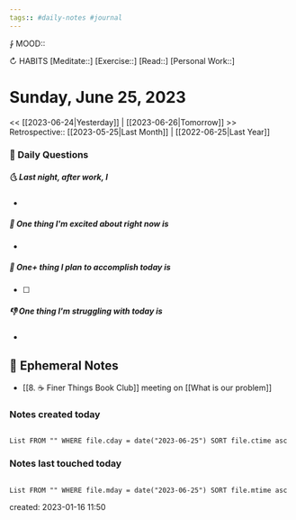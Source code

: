 ```yaml
---
tags:: #daily-notes #journal
---
```


⨑ MOOD::

↻ HABITS
[Meditate::]
[Exercise::]
[Read::]
[Personal Work::]

# Sunday, June 25, 2023

\<\< [[2023-06-24|Yesterday]] | [[2023-06-26|Tomorrow]] >>
Retrospective:: [[2023-05-25|Last Month]] | [[2022-06-25|Last Year]]

### 📅 Daily Questions

##### 🌜 Last night, after work, I

-

##### 🙌 One thing I'm excited about right now is

-

##### 🚀 One+ thing I plan to accomplish today is

- [ ]

##### 👎 One thing I'm struggling with today is

-

## 📝 Ephemeral Notes

- [[8. ☕️ Finer Things Book Club]] meeting on [[What is our problem]]

### Notes created today

```dataview

List FROM "" WHERE file.cday = date("2023-06-25") SORT file.ctime asc

```

### Notes last touched today

```dataview

List FROM "" WHERE file.mday = date("2023-06-25") SORT file.mtime asc

```

created: 2023-01-16 11:50
